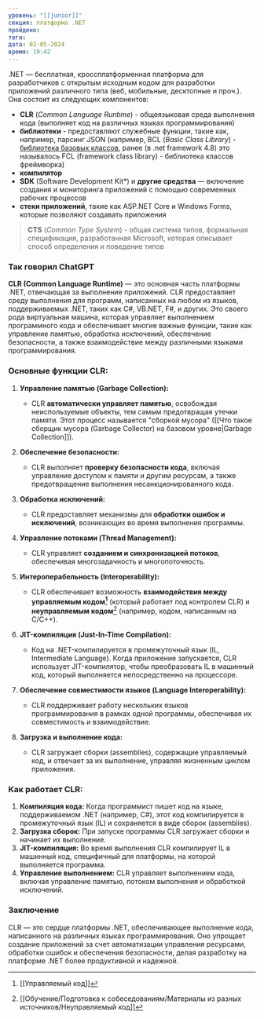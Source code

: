 ```yaml
---
уровень: "[[junior]]"
секция: платформа .NET
пройдено: 
теги: 
дата: 02-05-2024
время: 19:42
---
```

.NET — бесплатная, кроссплатформенная платформа для разработчиков с открытым исходным кодом для разработки приложений различного типа (веб, мобильные, десктопные и проч.). Она состоит из следующих компонентов:
- **CLR** (*Common Language Runtime*) - общеязыковая среда выполнения кода (выполняет код на различных языках программирования)
- **библиотеки** - предоставляют служебные функции, такие как, например, парсинг JSON (например, BCL (*Basic Class Library*) - [библиотека базовых классов](https://learn.microsoft.com/ru-ru/dotnet/standard/glossary#bcl), ранее (в .net framework 4.8) это называлось FCL (framework class library) - библиотека классов фреймворка)
- **компилятор**
- **SDK** (Software Development Kit*) и **другие средства** — включение создания и мониторинга приложений с помощью современных рабочих процессов
- **стеки приложений**, такие как ASP.NET Core и Windows Forms, которые позволяют создавать приложения

> **CTS** (*Common Type System*) - общая система типов, формальная спецификация, разработанная Microsoft, которая описывает способ определения и поведение типов

### Так говорил ChatGPT

**CLR (Common Language Runtime)** — это основная часть платформы .NET, отвечающая за выполнение приложений. CLR предоставляет среду выполнения для программ, написанных на любом из языков, поддерживаемых .NET, таких как C#, VB.NET, F#, и других. Это своего рода виртуальная машина, которая управляет выполнением программного кода и обеспечивает многие важные функции, такие как управление памятью, обработка исключений, обеспечение безопасности, а также взаимодействие между различными языками программирования.

### Основные функции CLR:

1. **Управление памятью (Garbage Collection):**
   - CLR **автоматически управляет памятью**, освобождая неиспользуемые объекты, тем самым предотвращая утечки памяти. Этот процесс называется "сборкой мусора" ([[Что такое сборщик мусора (Garbage Collector) на базовом уровне|Garbage Collection]]).

2. **Обеспечение безопасности:**
   - CLR выполняет **проверку безопасности кода**, включая управление доступом к памяти и другим ресурсам, а также предотвращение выполнения несанкционированного кода.

3. **Обработка исключений:**
   - CLR предоставляет механизмы для **обработки ошибок и исключений**, возникающих во время выполнения программы.

4. **Управление потоками (Thread Management):**
   - CLR управляет **созданием и синхронизацией потоков**, обеспечивая многозадачность и многопоточность.

5. **Интероперабельность (Interoperability):**
   - CLR обеспечивает возможность **взаимодействия между управляемым кодом[^1]** (который работает под контролем CLR) и **неуправляемым кодом**[^2] (например, кодом, написанным на C/C++).

6. **JIT-компиляция (Just-In-Time Compilation):**
   - Код на .NET-компилируется в промежуточный язык (IL, Intermediate Language). Когда приложение запускается, CLR использует JIT-компилятор, чтобы преобразовать IL в машинный код, который выполняется непосредственно на процессоре.

7. **Обеспечение совместимости языков (Language Interoperability):**
   - CLR поддерживает работу нескольких языков программирования в рамках одной программы, обеспечивая их совместимость и взаимодействие.

8. **Загрузка и выполнение кода:**
   - CLR загружает сборки (assemblies), содержащие управляемый код, и отвечает за их выполнение, управляя жизненным циклом приложения.

### Как работает CLR:
1. **Компиляция кода:** Когда программист пишет код на языке, поддерживаемом .NET (например, C#), этот код компилируется в промежуточный язык (IL) и сохраняется в виде сборок (assemblies).
2. **Загрузка сборок:** При запуске программы CLR загружает сборки и начинает их выполнение.
3. **JIT-компиляция:** Во время выполнения CLR компилирует IL в машинный код, специфичный для платформы, на которой выполняется программа.
4. **Управление выполнением:** CLR управляет выполнением кода, включая управление памятью, потоком выполнения и обработкой исключений.

### Заключение
CLR — это сердце платформы .NET, обеспечивающее выполнение кода, написанного на различных языках программирования. Оно упрощает создание приложений за счет автоматизации управления ресурсами, обработки ошибок и обеспечения безопасности, делая разработку на платформе .NET более продуктивной и надежной.

[^1]: [[Управляемый код]]
[^2]: [[Обучение/Подготовка к собеседованиям/Материалы из разных источников/Неуправляемый код]]